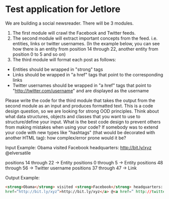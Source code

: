 # Test application for Jetlore
 
We are building a social newsreader. There will be 3 modules.

1) The first module will crawl the Facebook and Twitter feeds.
2) The second module will extract important concepts from the feed. i.e. entities, links or twitter usernames.
(In the example below, you can see how there is an entity from position 14 through 22, another entity from
position 0 to 5 and so on)
3) The third module will format each post as follows:
  
  * Entities should be wrapped in "strong" tags
  * Links should be wrapped in "a href" tags that point to the corresponding links
  * Twitter usernames should be wrapped in "a href" tags that point to "http://twitter.com/username" and are
displayed as the username

Please write the code for the third module that takes the output from the second module as an input and
produces formatted text. This is a code design question, so we are looking for strong OOD principles. Think
about what data structures, objects and classes that you want to use to structure/define your input. What is
the best code design to prevent others from making mistakes when using your code? If somebody was to
extend your code with new types like "hashtags" (that would be decorated with another HTML tag): how
complex/error prone would it be?

Input Example:
Obama visited Facebook headquarters: http://bit.ly/xyz @elversatile

positions 14 through 22  → Entity
positions 0  through 5   → Entity
positions 48 through 56  → Twitter username
positions 37 through 47  → Link

Output Example:

```html
<strong>Obama</strong> visited <strong>Facebook</strong> headquarters: <a
href=”http://bit.ly/xyz”>http://bit.ly/xyz</a> @<a href=” http://twitter.com/elversatile ”>elversatile</a>
```